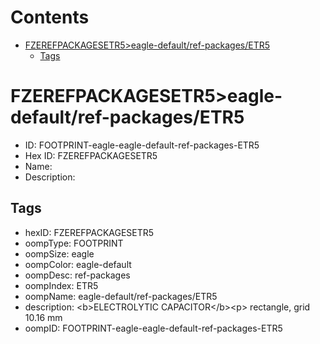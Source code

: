 



Contents
========

* [FZEREFPACKAGESETR5>eagle-default/ref-packages/ETR5](#fzerefpackagesetr5eagle-defaultref-packagesetr5)
	* [Tags](#tags)

# FZEREFPACKAGESETR5>eagle-default/ref-packages/ETR5

- ID: FOOTPRINT-eagle-eagle-default-ref-packages-ETR5
- Hex ID: FZEREFPACKAGESETR5
- Name: 
- Description: 

## Tags

- hexID: FZEREFPACKAGESETR5
- oompType: FOOTPRINT
- oompSize: eagle
- oompColor: eagle-default
- oompDesc: ref-packages
- oompIndex: ETR5
- oompName: eagle-default/ref-packages/ETR5
- description: &lt;b&gt;ELECTROLYTIC CAPACITOR&lt;/b&gt;&lt;p&gt;&#xD;
rectangle, grid 10.16 mm
- oompID: FOOTPRINT-eagle-eagle-default-ref-packages-ETR5
